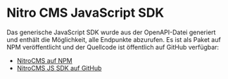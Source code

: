 # Nitro CMS JavaScript SDK

Das generische JavaScript SDK wurde aus der OpenAPI-Datei generiert und enthält die Möglichkeit, alle Endpunkte abzurufen. Es ist als Paket auf NPM veröffentlicht und der Quellcode ist öffentlich auf GitHub verfügbar:

+ [NitroCMS auf NPM](https://www.npmjs.com/package/@flyodev/nitrocms-js)
+ [NitroCMS JS SDK auf GitHub](https://github.com/flyocloud/nitrocms-js-sdk)